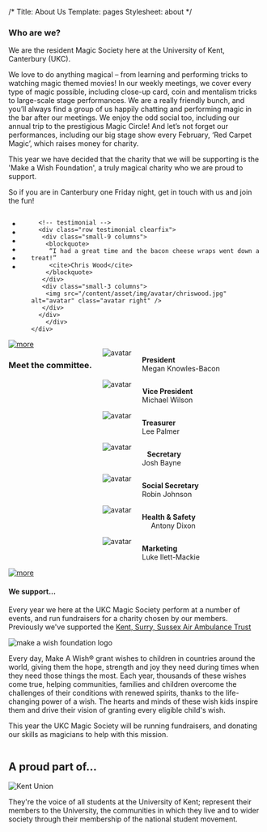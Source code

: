 /*
 Title: About Us
 Template: pages
 Stylesheet: about
 */

<section class="page dark" id="who">
 <div class="page-content">   	
 	<div class="row">
   <!-- main about content -->
   <section class="large-12 columns">
    <h1>Who are we?</h1>
    <div class="row">
    	<article class="large-7 columns">
      <p>We are the resident Magic Society here at the University of Kent, Canterbury (UKC).</p>
      <p>We love to do anything magical – from learning and performing tricks to  watching magic themed movies! In our weekly meetings, we cover every  type of magic possible, including close-up card, coin and mentalism  tricks to large-scale stage performances. We are a really friendly  bunch, and you’ll always find a group of us happily chatting and  performing magic in the bar after our meetings. We enjoy the odd social  too, including our annual trip to the prestigious Magic Circle! And  let’s not forget our performances, including our big stage show every  February, ‘Red Carpet Magic’, which raises money for charity.</p>
      <p>This year we have decided that the charity that we will be supporting is the 'Make a Wish Foundation', a truly magical charity who we are proud to support.</p>
      <p>So if you are in Canterbury one Friday night, get in touch with us and join the fun!</p>
    	</article>
    	<div class="large-5 columns">
      <!-- gallery -->
      <ul data-orbit data-options="bullets:false;" class="hide-for-small">
       <li>
       	<img src="/content/asset/img/gallery/about/1.png" alt="" />
       </li>
       <li>
       	<img src="/content/asset/img/gallery/about/2.jpg" alt="" />
       </li>
       <li>
       	<img src="/content/asset/img/gallery/about/3.jpg" alt="" />
       </li>
       <li>
       	<img src="/content/asset/img/gallery/about/4.jpg" alt="" />
       </li>
       <li>
       	<img src="/content/asset/img/gallery/about/5.jpg" alt="" />
       </li>
       <li>
       	<img src="/content/asset/img/gallery/about/6.jpg" alt="" />
       </li>
      </ul>
       	
      <!-- testimonial -->
      <div class="row testimonial clearfix">
       <div class="small-9 columns">
       	<blockquote>
         “I had a great time and the bacon cheese wraps went down a treat!”
         <cite>Chris Wood</cite>
       	</blockquote>
       </div>
       <div class="small-3 columns">
       	<img src="/content/asset/img/avatar/chriswood.jpg" alt="avatar" class="avatar right" />
       </div>
      </div>
    	</div>
    </div>
   </section>
 	</div>
 	<a href="#committee" class="next-arrow"><img src="/content/asset/img/down_light.png" alt="more" /></a>
 </div>
</section>

<!-- committee content -->
<section class="page blue" id="committee">
 <div class="page-content">
 	<section class="row">
   <div class="large-10 large-offset-1 columns">
    <h1 class="center">Meet the committee.</h1>
    <div id="positions">
    	<div class="row">
      <div class="small-6 columns">
       <img src="/content/asset/img/avatar/megan.jpg" alt="avatar" class="avatar" />
       <p class="lead"><strong>President</strong><br>
       Megan Knowles-Bacon</p>
      </div>
      <div class="small-6 columns">
       <img src="/content/asset/img/avatar/michael.jpg" alt="avatar" class="avatar" />
       <p class="lead" style="text-align: right;"><strong>Vice President</strong><br>
       Michael Wilson</p>
      </div>
    	</div>
    	<div class="row">
      <div class="small-6 columns">
       <img src="/content/asset/img/avatar/lee.jpg" alt="avatar" class="avatar" />
       <p class="lead"><strong>Treasurer</strong><br>
       Lee Palmer</p>
      </div>
      <div class="small-6 columns">
       <img src="/content/asset/img/avatar/josh.png" alt="avatar" class="avatar" />
       <p class="lead" style="text-align: right;"><strong>Secretary</strong><br>
       Josh Bayne</p>
      </div>
    	</div>
    	<div class="row">
      <div class="small-6 columns">
       <img src="/content/asset/img/avatar/robin.jpg" alt="avatar" class="avatar" />
       <p class="lead"><strong>Social Secretary</strong><br>
       Robin Johnson</p>
      </div>
      <div class="small-6 columns">
       <img src="/content/asset/img/avatar/tony.png" alt="avatar" class="avatar" />
       <p class="lead" style="text-align: right;"><strong>Health &amp; Safety</strong><br>
       Antony Dixon</p>
      </div>
    	</div>
    	<div class="row">
      <div class="small-6 columns">
       <img src="/content/asset/img/avatar/luke.jpg" alt="avatar" class="avatar" />
       <p class="lead"><strong>Marketing</strong><br>
       Luke Ilett-Mackie</p>
      </div>
      <div class="small-6 columns">
      </div>
    	</div>
    </div>
   </div>
 	</section>
 	<a href="#about" class="next-arrow"><img src="/content/asset/img/down_light.png" alt="more" /></a>
 </div>
</section>

<!-- sponsor content -->
<section class="page red" id="about">
 <div class="page-content">
 	<section class="row">
   <article class="large-5 large-offset-1 columns">
    <h1>We support...</h1>
    <p>Every year we here at the UKC Magic Society perform at a number of events, and run fundraisers for a charity chosen by our members. Previously we've supported the <a href="http://www.kssairambulance.org.uk/">Kent, Surry, Sussex Air Ambulance Trust</a></p>
    <img src="/content/asset/img/make-a-wish.png" alt="make a wish foundation logo" />
    <p>Every day, Make A Wish® grant wishes to children in countries around the world, giving them the hope, strength and joy they need during times when they need those things the most. Each year, thousands of these wishes come true, helping communities, families and children overcome the challenges of their conditions with renewed spirits, thanks to the life-changing power of a wish. The hearts and minds of these wish kids inspire them and drive their vision of granting every eligible child's wish.</p>
    <p>This year the UKC Magic Society will be running fundraisers, and donating our skills as magicians to help with this mission.</p>
   </article>
   <div class="large-5 columns">
    <article>
    	<!--<h1>Sponsored by...</h1>
    	<img src="/content/asset/img/AlakazamLogo.png" alt="Alakazam Magic UK" />
    	<p>Your one stop shop for magic tricks whether you’re looking for easy magic tricks or card tricks for a seasoned professional you will find all your magic books, tricks, instructional  DVD’s and even instant downloads.</p>-->
    	<h2>A proud part of...</h2>
    	<img src="/content/asset/img/kentunion.png" alt="Kent Union" />
    	<p>They're the voice of all students at the University of Kent; represent their members to the University, the communities in which they live and to wider society through their membership of the national student movement.</p>
    </article>
   </div>
 	</section>
 </div>
</section>

